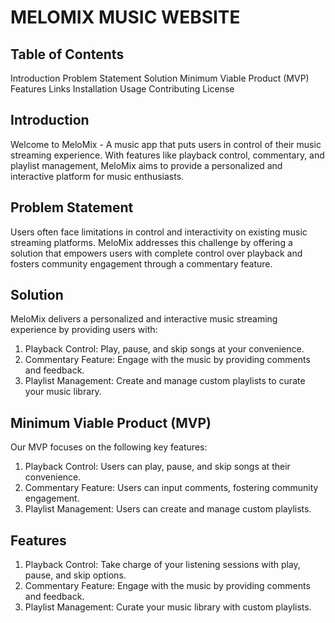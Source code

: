 # MELOMIX MUSIC WEBSITE

## Table of Contents
Introduction
Problem Statement
Solution
Minimum Viable Product (MVP)
Features
Links
Installation
Usage
Contributing
License

## Introduction
Welcome to MeloMix - A music app that puts users in control of their music streaming experience. With features like playback control, commentary, and playlist management, MeloMix aims to provide a personalized and interactive platform for music enthusiasts.

## Problem Statement
Users often face limitations in control and interactivity on existing music streaming platforms. MeloMix addresses this challenge by offering a solution that empowers users with complete control over playback and fosters community engagement through a commentary feature.

## Solution
MeloMix delivers a personalized and interactive music streaming experience by providing users with:

1. Playback Control: Play, pause, and skip songs at your convenience.
2. Commentary Feature: Engage with the music by providing comments and feedback.
3. Playlist Management: Create and manage custom playlists to curate your music library.

## Minimum Viable Product (MVP)
Our MVP focuses on the following key features:

1. Playback Control: Users can play, pause, and skip songs at their convenience.
2. Commentary Feature: Users can input comments, fostering community engagement.
3. Playlist Management: Users can create and manage custom playlists.

## Features
1. Playback Control: Take charge of your listening sessions with play, pause, and skip options.
2. Commentary Feature: Engage with the music by providing comments and feedback.
3. Playlist Management: Curate your music library with custom playlists.
